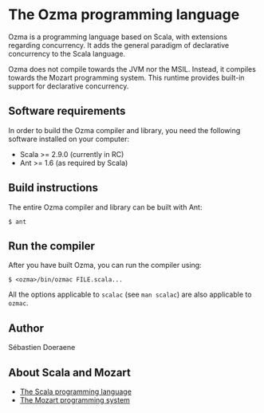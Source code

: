 The Ozma programming language
=============================

Ozma is a programming language based on Scala, with extensions regarding
concurrency. It adds the general paradigm of declarative concurrency to the
Scala language.

Ozma does not compile towards the JVM nor the MSIL. Instead, it compiles towards
the Mozart programming system. This runtime provides built-in support for
declarative concurrency.

Software requirements
---------------------

In order to build the Ozma compiler and library, you need the following software
installed on your computer:

*   Scala >= 2.9.0 (currently in RC)
*   Ant >= 1.6 (as required by Scala)

Build instructions
------------------

The entire Ozma compiler and library can be built with Ant:

    $ ant

Run the compiler
----------------

After you have built Ozma, you can run the compiler using:

    $ <ozma>/bin/ozmac FILE.scala...

All the options applicable to `scalac` (see `man scalac`) are also applicable to
`ozmac`.

Author
------

Sébastien Doeraene

About Scala and Mozart
----------------------

*   [The Scala programming language](http://www.scala-lang.org/)
*   [The Mozart programming system](http://www.mozart-oz.org/)
